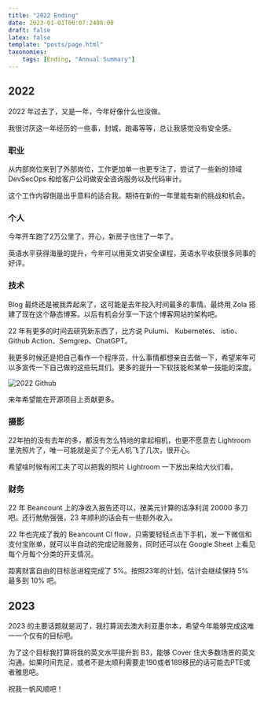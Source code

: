 ```yaml
---
title: "2022 Ending"
date: 2023-01-01T00:07:2408:00 
draft: false
latex: false
template: "posts/page.html"
taxonomies:
    tags: [Ending, "Annual Summary"]
---
```



## 2022

2022 年过去了，又是一年，今年好像什么也没做。

我很讨厌这一年经历的一些事，封城，跑毒等等，总让我感觉没有安全感。

<!-- more -->

### 职业

从内部岗位来到了外部岗位，工作更加单一也更专注了，尝试了一些新的领域 DevSecOps 和给客户公司做安全咨询服务以及代码审计。

这个工作内容倒是出乎意料的适合我。期待在新的一年里能有新的挑战和机会。

### 个人

今年开车跑了2万公里了，开心，新房子也住了一年了。

英语水平获得海量的提升，今年可以用英文讲安全课程，英语水平收获很多同事的好评。

### 技术

Blog 最终还是被我弄起来了，这可能是去年投入时间最多的事情。最终用 Zola 搭建了现在这个静态博客。以后有机会分享一下这个博客网站的架构吧。

22 年有更多的时间去研究新东西了，比方说 Pulumi、 Kubernetes、 istio、 Github Action、Semgrep、ChatGPT。

我更多时候还是把自己看作一个程序员，什么事情都想亲自去做一下，希望来年可以多宣传一下自己做的这些玩具们。更多的提升一下软技能和某单一技能的深度。

![2022 Github](https://img.eindex.me/img/62932dca35205823541aed6d47a50567.png)

来年希望能在开源项目上贡献更多。

### 摄影

22年拍的没有去年的多，都没有怎么特地的拿起相机，也更不愿意去 Lightroom 里洗照片了，唯一可能就是买了个无人机飞了几次，很开心。

希望啥时候有闲工夫了可以把我的照片 Lightroom 一下放出来给大伙们看。

### 财务

22 年 Beancount 上的净收入报告还可以，按美元计算的话净利润 20000 多刀吧。还行勉勉强强，23 年顺利的话会有一些额外收入。

22 年也完成了我的 Beancount CI flow，只需要轻轻点击下手机，发一下微信和支付宝账单，就可以半自动的完成记账服务，同时还可以在 Google Sheet 上看见每个月每个分类的开支情况。

距离财富自由的目标总进程完成了 5%。按照23年的计划，估计会继续保持 5% 最多到 10% 吧。

## 2023

2023 的主要话题就是润了，我打算润去澳大利亚墨尔本，希望今年能够完成这唯一一个仅有的目标吧。

为了这个目标我打算将我的英文水平提升到 B3，能够 Cover 住大多数场景的英文沟通。如果时间充足，或者不是太顺利需要走190或者189移民的话可能去PTE或者雅思吧。

祝我一帆风顺吧！

